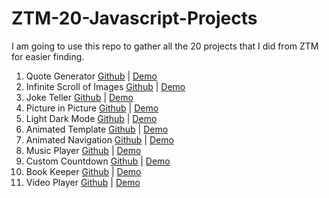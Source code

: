 # ZTM-20-Javascript-Projects

I am going to use this repo to gather all the 20 projects that I did from ZTM for easier finding.

1. Quote Generator [Github](https://github.com/bolattt/quote-generator) | [Demo](https://bolattt.github.io/quote-generator/)
2. Infinite Scroll of Images [Github](https://github.com/bolattt/infinite-scroll) | [Demo](https://bolattt.github.io/infinite-scroll/)
3. Joke Teller [Github](https://github.com/bolattt/joke-teller)  | [Demo](https://bolattt.github.io/joke-teller/)
4. Picture in Picture [Github](https://github.com/bolattt/picture-in-picture) | [Demo](https://bolattt.github.io/picture-in-picture/)
5. Light Dark Mode [Github](https://github.com/bolattt/light-dark-mode) | [Demo](https://bolattt.github.io/light-dark-mode)
6. Animated Template [Github](https://github.com/bolattt/animated-template) | [Demo](https://bolattt.github.io/animated-template)
7. Animated Navigation [Github](https://github.com/bolattt/animated-navigation) | [Demo](https://bolattt.github.io/animated-navigation)
8. Music Player [Github](https://github.com/bolattt/music-player) | [Demo](https://bolattt.github.io/music-player)
9. Custom Countdown [Github](https://github.com/bolattt/custom-countdown)   | [Demo](https://bolattt.github.io/custom-countdown/)
10. Book Keeper [Github](https://github.com/bolattt/book-keeper) | [Demo](https://bolattt.github.io/book-keeper/)
11. Video Player [Github](https://github.com/bolattt/video-player) | [Demo](https://bolattt.github.io/video-player/)
